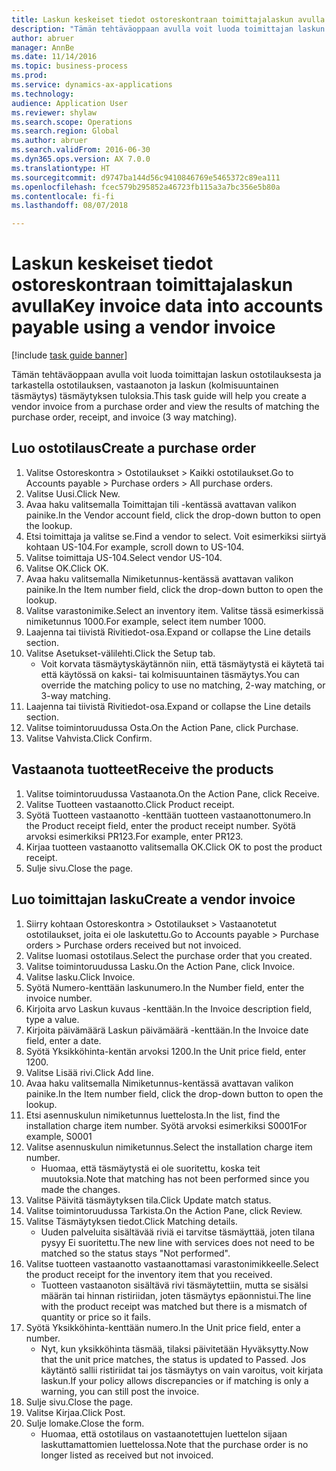 ```yaml
--- 
title: Laskun keskeiset tiedot ostoreskontraan toimittajalaskun avulla
description: "Tämän tehtäväoppaan avulla voit luoda toimittajan laskun ostotilauksesta ja tarkastella ostotilauksen, vastaanoton ja laskun (kolmisuuntainen täsmäytys) täsmäytyksen tuloksia."
author: abruer
manager: AnnBe
ms.date: 11/14/2016
ms.topic: business-process
ms.prod: 
ms.service: dynamics-ax-applications
ms.technology: 
audience: Application User
ms.reviewer: shylaw
ms.search.scope: Operations
ms.search.region: Global
ms.author: abruer
ms.search.validFrom: 2016-06-30
ms.dyn365.ops.version: AX 7.0.0
ms.translationtype: HT
ms.sourcegitcommit: d9747ba144d56c9410846769e5465372c89ea111
ms.openlocfilehash: fcec579b295852a46723fb115a3a7bc356e5b80a
ms.contentlocale: fi-fi
ms.lasthandoff: 08/07/2018

---
```

# <a name="key-invoice-data-into-accounts-payable-using-a-vendor-invoice"></a><span data-ttu-id="823da-103">Laskun keskeiset tiedot ostoreskontraan toimittajalaskun avulla</span><span class="sxs-lookup"><span data-stu-id="823da-103">Key invoice data into accounts payable using a vendor invoice</span></span>

[!include [task guide banner](../../includes/task-guide-banner.md)]

<span data-ttu-id="823da-104">Tämän tehtäväoppaan avulla voit luoda toimittajan laskun ostotilauksesta ja tarkastella ostotilauksen, vastaanoton ja laskun (kolmisuuntainen täsmäytys) täsmäytyksen tuloksia.</span><span class="sxs-lookup"><span data-stu-id="823da-104">This task guide will help you create a vendor invoice from a purchase order and view the results of matching the purchase order, receipt, and invoice (3 way matching).</span></span>


## <a name="create-a-purchase-order"></a><span data-ttu-id="823da-105">Luo ostotilaus</span><span class="sxs-lookup"><span data-stu-id="823da-105">Create a purchase order</span></span>
1. <span data-ttu-id="823da-106">Valitse Ostoreskontra > Ostotilaukset > Kaikki ostotilaukset.</span><span class="sxs-lookup"><span data-stu-id="823da-106">Go to Accounts payable > Purchase orders > All purchase orders.</span></span>
2. <span data-ttu-id="823da-107">Valitse Uusi.</span><span class="sxs-lookup"><span data-stu-id="823da-107">Click New.</span></span>
3. <span data-ttu-id="823da-108">Avaa haku valitsemalla Toimittajan tili -kentässä avattavan valikon painike.</span><span class="sxs-lookup"><span data-stu-id="823da-108">In the Vendor account field, click the drop-down button to open the lookup.</span></span>
4. <span data-ttu-id="823da-109">Etsi toimittaja ja valitse se.</span><span class="sxs-lookup"><span data-stu-id="823da-109">Find a vendor to select.</span></span> <span data-ttu-id="823da-110">Voit esimerkiksi siirtyä kohtaan US-104.</span><span class="sxs-lookup"><span data-stu-id="823da-110">For example, scroll down to US-104.</span></span>
5. <span data-ttu-id="823da-111">Valitse toimittaja US-104.</span><span class="sxs-lookup"><span data-stu-id="823da-111">Select vendor US-104.</span></span>
6. <span data-ttu-id="823da-112">Valitse OK.</span><span class="sxs-lookup"><span data-stu-id="823da-112">Click OK.</span></span>
7. <span data-ttu-id="823da-113">Avaa haku valitsemalla Nimiketunnus-kentässä avattavan valikon painike.</span><span class="sxs-lookup"><span data-stu-id="823da-113">In the Item number field, click the drop-down button to open the lookup.</span></span>
8. <span data-ttu-id="823da-114">Valitse varastonimike.</span><span class="sxs-lookup"><span data-stu-id="823da-114">Select an inventory item.</span></span> <span data-ttu-id="823da-115">Valitse tässä esimerkissä nimiketunnus 1000.</span><span class="sxs-lookup"><span data-stu-id="823da-115">For example, select item number 1000.</span></span>
9. <span data-ttu-id="823da-116">Laajenna tai tiivistä Rivitiedot-osa.</span><span class="sxs-lookup"><span data-stu-id="823da-116">Expand or collapse the Line details section.</span></span>
10. <span data-ttu-id="823da-117">Valitse Asetukset-välilehti.</span><span class="sxs-lookup"><span data-stu-id="823da-117">Click the Setup tab.</span></span>
    * <span data-ttu-id="823da-118">Voit korvata täsmäytyskäytännön niin, että täsmäytystä ei käytetä tai että käytössä on kaksi- tai kolmisuuntainen täsmäytys.</span><span class="sxs-lookup"><span data-stu-id="823da-118">You can override the matching policy to use no matching, 2-way matching, or 3-way matching.</span></span>  
11. <span data-ttu-id="823da-119">Laajenna tai tiivistä Rivitiedot-osa.</span><span class="sxs-lookup"><span data-stu-id="823da-119">Expand or collapse the Line details section.</span></span>
12. <span data-ttu-id="823da-120">Valitse toimintoruudussa Osta.</span><span class="sxs-lookup"><span data-stu-id="823da-120">On the Action Pane, click Purchase.</span></span>
13. <span data-ttu-id="823da-121">Valitse Vahvista.</span><span class="sxs-lookup"><span data-stu-id="823da-121">Click Confirm.</span></span>

## <a name="receive-the-products"></a><span data-ttu-id="823da-122">Vastaanota tuotteet</span><span class="sxs-lookup"><span data-stu-id="823da-122">Receive the products</span></span>
1. <span data-ttu-id="823da-123">Valitse toimintoruudussa Vastaanota.</span><span class="sxs-lookup"><span data-stu-id="823da-123">On the Action Pane, click Receive.</span></span>
2. <span data-ttu-id="823da-124">Valitse Tuotteen vastaanotto.</span><span class="sxs-lookup"><span data-stu-id="823da-124">Click Product receipt.</span></span>
3. <span data-ttu-id="823da-125">Syötä Tuotteen vastaanotto -kenttään tuotteen vastaanottonumero.</span><span class="sxs-lookup"><span data-stu-id="823da-125">In the Product receipt field, enter the product receipt number.</span></span> <span data-ttu-id="823da-126">Syötä arvoksi esimerkiksi PR123.</span><span class="sxs-lookup"><span data-stu-id="823da-126">For example, enter PR123.</span></span>
4. <span data-ttu-id="823da-127">Kirjaa tuotteen vastaanotto valitsemalla OK.</span><span class="sxs-lookup"><span data-stu-id="823da-127">Click OK to post the product receipt.</span></span>
5. <span data-ttu-id="823da-128">Sulje sivu.</span><span class="sxs-lookup"><span data-stu-id="823da-128">Close the page.</span></span>

## <a name="create-a-vendor-invoice"></a><span data-ttu-id="823da-129">Luo toimittajan lasku</span><span class="sxs-lookup"><span data-stu-id="823da-129">Create a vendor invoice</span></span>
1. <span data-ttu-id="823da-130">Siirry kohtaan Ostoreskontra > Ostotilaukset > Vastaanotetut ostotilaukset, joita ei ole laskutettu.</span><span class="sxs-lookup"><span data-stu-id="823da-130">Go to Accounts payable > Purchase orders > Purchase orders received but not invoiced.</span></span>
2. <span data-ttu-id="823da-131">Valitse luomasi ostotilaus.</span><span class="sxs-lookup"><span data-stu-id="823da-131">Select the purchase order that you created.</span></span>
3. <span data-ttu-id="823da-132">Valitse toimintoruudussa Lasku.</span><span class="sxs-lookup"><span data-stu-id="823da-132">On the Action Pane, click Invoice.</span></span>
4. <span data-ttu-id="823da-133">Valitse lasku.</span><span class="sxs-lookup"><span data-stu-id="823da-133">Click Invoice.</span></span>
5. <span data-ttu-id="823da-134">Syötä Numero-kenttään laskunumero.</span><span class="sxs-lookup"><span data-stu-id="823da-134">In the Number field, enter the invoice number.</span></span>
6. <span data-ttu-id="823da-135">Kirjoita arvo Laskun kuvaus -kenttään.</span><span class="sxs-lookup"><span data-stu-id="823da-135">In the Invoice description field, type a value.</span></span>
7. <span data-ttu-id="823da-136">Kirjoita päivämäärä Laskun päivämäärä -kenttään.</span><span class="sxs-lookup"><span data-stu-id="823da-136">In the Invoice date field, enter a date.</span></span>
8. <span data-ttu-id="823da-137">Syötä Yksikköhinta-kentän arvoksi 1200.</span><span class="sxs-lookup"><span data-stu-id="823da-137">In the Unit price field, enter 1200.</span></span>
9. <span data-ttu-id="823da-138">Valitse Lisää rivi.</span><span class="sxs-lookup"><span data-stu-id="823da-138">Click Add line.</span></span>
10. <span data-ttu-id="823da-139">Avaa haku valitsemalla Nimiketunnus-kentässä avattavan valikon painike.</span><span class="sxs-lookup"><span data-stu-id="823da-139">In the Item number field, click the drop-down button to open the lookup.</span></span>
11. <span data-ttu-id="823da-140">Etsi asennuskulun nimiketunnus luettelosta.</span><span class="sxs-lookup"><span data-stu-id="823da-140">In the list, find the installation charge item number.</span></span> <span data-ttu-id="823da-141">Syötä arvoksi esimerkiksi S0001</span><span class="sxs-lookup"><span data-stu-id="823da-141">For example, S0001</span></span>
12. <span data-ttu-id="823da-142">Valitse asennuskulun nimiketunnus.</span><span class="sxs-lookup"><span data-stu-id="823da-142">Select the installation charge item number.</span></span>
    * <span data-ttu-id="823da-143">Huomaa, että täsmäytystä ei ole suoritettu, koska teit muutoksia.</span><span class="sxs-lookup"><span data-stu-id="823da-143">Note that matching has not been performed since you made the changes.</span></span>  
13. <span data-ttu-id="823da-144">Valitse Päivitä täsmäytyksen tila.</span><span class="sxs-lookup"><span data-stu-id="823da-144">Click Update match status.</span></span>
14. <span data-ttu-id="823da-145">Valitse toimintoruudussa Tarkista.</span><span class="sxs-lookup"><span data-stu-id="823da-145">On the Action Pane, click Review.</span></span>
15. <span data-ttu-id="823da-146">Valitse Täsmäytyksen tiedot.</span><span class="sxs-lookup"><span data-stu-id="823da-146">Click Matching details.</span></span>
    * <span data-ttu-id="823da-147">Uuden palveluita sisältävää riviä ei tarvitse täsmäyttää, joten tilana pysyy Ei suoritettu.</span><span class="sxs-lookup"><span data-stu-id="823da-147">The new line with services does not need to be matched so the status stays "Not performed".</span></span>  
16. <span data-ttu-id="823da-148">Valitse tuotteen vastaanotto vastaanottamasi varastonimikkeelle.</span><span class="sxs-lookup"><span data-stu-id="823da-148">Select the product receipt for the inventory item that you received.</span></span>
    * <span data-ttu-id="823da-149">Tuotteen vastaanoton sisältävä rivi täsmäytettiin, mutta se sisälsi määrän tai hinnan ristiriidan, joten täsmäytys epäonnistui.</span><span class="sxs-lookup"><span data-stu-id="823da-149">The line with the product receipt was matched but there is a mismatch of quantity or price so it fails.</span></span>  
17. <span data-ttu-id="823da-150">Syötä Yksikköhinta-kenttään numero.</span><span class="sxs-lookup"><span data-stu-id="823da-150">In the Unit price field, enter a number.</span></span>
    * <span data-ttu-id="823da-151">Nyt, kun yksikköhinta täsmää, tilaksi päivitetään Hyväksytty.</span><span class="sxs-lookup"><span data-stu-id="823da-151">Now that the unit price matches, the status is updated to Passed.</span></span> <span data-ttu-id="823da-152">Jos käytäntö sallii ristiriidat tai jos täsmäytys on vain varoitus, voit kirjata laskun.</span><span class="sxs-lookup"><span data-stu-id="823da-152">If your policy allows discrepancies or if matching is only a warning, you can still post the invoice.</span></span>  
18. <span data-ttu-id="823da-153">Sulje sivu.</span><span class="sxs-lookup"><span data-stu-id="823da-153">Close the page.</span></span>
19. <span data-ttu-id="823da-154">Valitse Kirjaa.</span><span class="sxs-lookup"><span data-stu-id="823da-154">Click Post.</span></span>
20. <span data-ttu-id="823da-155">Sulje lomake.</span><span class="sxs-lookup"><span data-stu-id="823da-155">Close the form.</span></span>
    * <span data-ttu-id="823da-156">Huomaa, että ostotilaus on vastaanotettujen luettelon sijaan laskuttamattomien luettelossa.</span><span class="sxs-lookup"><span data-stu-id="823da-156">Note that the purchase order is no longer listed as received but not invoiced.</span></span>  


